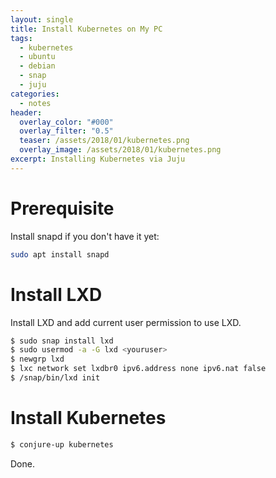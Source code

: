 ```yaml
---
layout: single
title: Install Kubernetes on My PC
tags:
  - kubernetes
  - ubuntu
  - debian
  - snap
  - juju
categories:
  - notes
header:
  overlay_color: "#000"
  overlay_filter: "0.5"
  teaser: /assets/2018/01/kubernetes.png
  overlay_image: /assets/2018/01/kubernetes.png
excerpt: Installing Kubernetes via Juju
---
```


# Prerequisite

Install snapd if you don't have it yet:

```bash
sudo apt install snapd
```

# Install LXD

Install LXD and add current user permission to use LXD.

```bash
$ sudo snap install lxd                                            
$ sudo usermod -a -G lxd <youruser>                                
$ newgrp lxd                            
$ lxc network set lxdbr0 ipv6.address none ipv6.nat false                           
$ /snap/bin/lxd init           
```

# Install Kubernetes

```bash
$ conjure-up kubernetes
```

Done.

